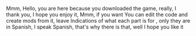 Mmm, Hello, you are here because you downloaded the game, really, I thank you, I hope you enjoy it, Mmm, if you want You can edit the code and create mods from it, leave Indications of what each part is for , only they are in Spanish, I speak Spanish, that's why there is that, well I hope you like it
